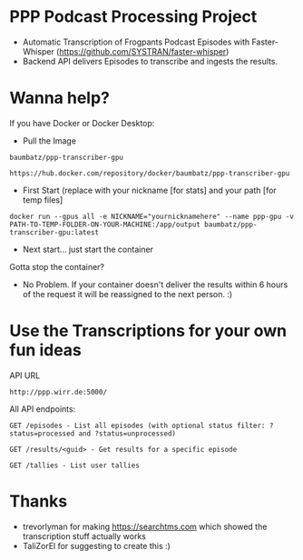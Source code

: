 # PPP Podcast Processing Project
- Automatic Transcription of Frogpants Podcast Episodes with Faster-Whisper 
(https://github.com/SYSTRAN/faster-whisper)
- Backend API delivers Episodes to transcribe and ingests the results.
# Wanna help?
If you have Docker or Docker Desktop:
- Pull the Image  
```
baumbatz/ppp-transcriber-gpu
```
```
https://hub.docker.com/repository/docker/baumbatz/ppp-transcriber-gpu
```
- First Start (replace with your nickname [for stats] and your path [for temp files]
```
docker run --gpus all -e NICKNAME="yournicknamehere" --name ppp-gpu -v PATH-TO-TEMP-FOLDER-ON-YOUR-MACHINE:/app/output baumbatz/ppp-transcriber-gpu:latest
```
- Next start... just start the container

Gotta stop the container? 
- No Problem. If your container doesn't deliver the results within 6 hours of the request it will be reassigned to the next person. :)
# Use the Transcriptions for your own fun ideas
API URL
```
http://ppp.wirr.de:5000/
```
All API endpoints:
```
GET /episodes - List all episodes (with optional status filter: ?status=processed and ?status=unprocessed)
```
```
GET /results/<guid> - Get results for a specific episode
```
```
GET /tallies - List user tallies
```
# Thanks
- trevorlyman for making https://searchtms.com which showed the transcription stuff actually works
- TaliZorEl for suggesting to create this :)
